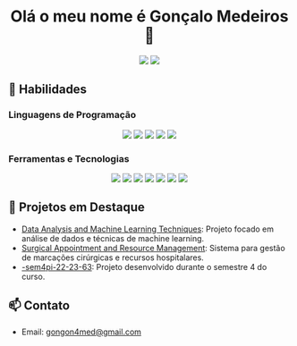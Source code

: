 <h1 align="center">Olá o meu nome é Gonçalo Medeiros 👋</h1>

<p align="center">
  <a href="mailto:gongon4med@gmail.com"><img src="https://img.shields.io/badge/Email-D14836?style=flat&logo=gmail&logoColor=white"></a>
  <a href="https://www.linkedin.com/in/gon%C3%A7alo-medeiros-61134a31a/"><img src="https://img.shields.io/badge/LinkedIn-0077B5?style=flat&logo=linkedin&logoColor=white"></a>
</p>

## 🚀 Habilidades
### Linguagens de Programação
<div align="center">
    <img src="https://img.shields.io/badge/CSharp-%23239120.svg?style=flat&logo=c-sharp&logoColor=white" />
    <img src="https://img.shields.io/badge/Java-%23ED8B00.svg?style=flat&logo=java&logoColor=white" />
    <img src="https://img.shields.io/badge/C-%2300599C.svg?style=flat&logo=c&logoColor=white" />
    <img src="https://img.shields.io/badge/Python-%233776AB.svg?style=flat&logo=python&logoColor=white" />
    <img src="https://img.shields.io/badge/SQLServer-%2300CCBB.svg?style=flat&logo=microsoft-sql-server&logoColor=white" />
</div>

### Ferramentas e Tecnologias
<div align="center">
    <img src="https://img.shields.io/badge/.NET-%23512BD4.svg?style=flat&logo=dotnet&logoColor=white" />
    <img src="https://img.shields.io/badge/GitHub-%23121011.svg?style=flat&logo=github&logoColor=white" />
    <img src="https://img.shields.io/badge/Bitbucket-%230047B3.svg?style=flat&logo=bitbucket&logoColor=white" />
    <img src="https://img.shields.io/badge/IntelliJ_IDEA-%23000000.svg?style=flat&logo=intellij-idea&logoColor=white" />
    <img src="https://img.shields.io/badge/VS_Code-%23007ACC.svg?style=flat&logo=visual-studio-code&logoColor=white" />
    <img src="https://img.shields.io/badge/Jira-%230052CC.svg?style=flat&logo=jira&logoColor=white" />
    <img src="https://img.shields.io/badge/Oracle-%23F80000.svg?style=flat&logo=oracle&logoColor=white" />
</div>

## 🌟 Projetos em Destaque
- [Data Analysis and Machine Learning Techniques](https://github.com/goncalomedeiros71/Data-Analysis-and-Machine-Learning-Techniques): Projeto focado em análise de dados e técnicas de machine learning.
- [Surgical Appointment and Resource Management](https://github.com/goncalomedeiros71/Surgical-Appointment-and-Resource-Management): Sistema para gestão de marcações cirúrgicas e recursos hospitalares.
- [-sem4pi-22-23-63](https://github.com/goncalomedeiros71/-sem4pi-22-23-63): Projeto desenvolvido durante o semestre 4 do curso.

## 📫 Contato
- Email: gongon4med@gmail.com
